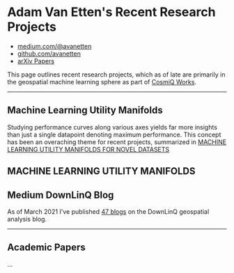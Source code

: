 # Adam Van Etten's Recent Research Projects

* [medium.com/@avanetten](https://medium.com/@avanetten)
* [github.com/avanetten](https://github.com/avanetten)
* [arXiv Papers](https://arxiv.org/search/?searchtype=author&query=Van+Etten%2C+A)

This page outlines recent research projects, which as of late are primarily in the geospatial machine learning sphere as part of [CosmiQ Works](https://www.cosmiqworks.org).

------
## Machine Learning Utility Manifolds

Studying performance curves along various axes yields far more insights than just a single datapoint denoting maximum performance.  This concept has been an overaching theme for recent projects, summarized in [MACHINE LEARNING UTILITY MANIFOLDS FOR NOVEL DATASETS](https://www.cosmiqworks.org/wp-content/uploads/2020/08/iqt_labs_datasets_manifold_2020_08_v1.6_public.pdf)

MACHINE LEARNING UTILITY MANIFOLDS
------

## Medium DownLinQ Blog

As of March 2021 I've published [47 blogs](https://medium.com/@avanetten) on the DownLinQ geospatial analysis blog.

------

## Academic Papers

...
